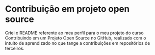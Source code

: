 # Contribuição em projeto open source

<p>
    Criei o README referente ao meu perfil para o meu projeto do curso Contribuindo em um Projeto Open Source no GitHub, realizado com o intuito de aprendizado no que tange a contribuições em repositórios de terceiros.
</p>